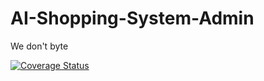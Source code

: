 # AI-Shopping-System-Admin
We don't byte

[![Coverage Status](https://coveralls.io/repos/github/mmasehume/AI-Shopping-System-Admin/badge.svg?branch=master)](https://coveralls.io/github/mmasehume/AI-Shopping-System-Admin?branch=master)

